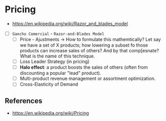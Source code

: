 # Pricing

- https://en.wikipedia.org/wiki/Razor_and_blades_model

- [ ]  `Gancho Comercial` - `Razor-and-Blades Model`
    - [ ]  Price - Ajustments → How to formulate this mathemtically? Let say we have a set of X products; how lowering a subset fo those products can increase sales of others? And by that comp[esnate? What is the name of this technique.
    - [ ]  Loss Leader Strategy (in pricing)
    - [ ]  **Halo effect**: a product boosts the sales of others (often from discounting a popular "lead" product).
    - [ ]  Multi-product revenue management or assortment optimization.
    - [ ]  Cross-Elasticity of Demand

## References

- https://en.wikipedia.org/wiki/Pricing